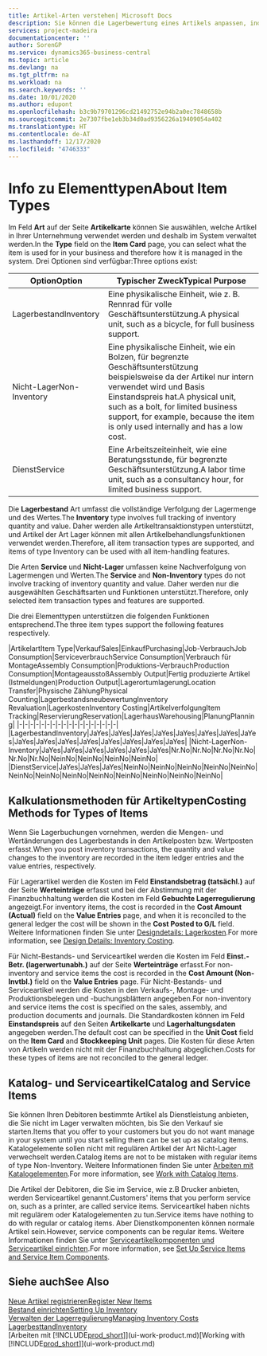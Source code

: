 ```yaml
---
title: Artikel-Arten verstehen| Microsoft Docs
description: Sie können die Lagerbewertung eines Artikels anpassen, indem Sie die FIFO. oder " Standard "oder Durchschnittskostenmethode anwenden, z. B. wenn Artikelkosten für Gründe, die keine Transaktionen betreffen, ändern.
services: project-madeira
documentationcenter: ''
author: SorenGP
ms.service: dynamics365-business-central
ms.topic: article
ms.devlang: na
ms.tgt_pltfrm: na
ms.workload: na
ms.search.keywords: ''
ms.date: 10/01/2020
ms.author: edupont
ms.openlocfilehash: b3c9b79701296cd21492752e94b2a0ec7848658b
ms.sourcegitcommit: 2e7307fbe1eb3b34d0ad9356226a19409054a402
ms.translationtype: HT
ms.contentlocale: de-AT
ms.lasthandoff: 12/17/2020
ms.locfileid: "4746333"
---
```

# <a name="about-item-types"></a><span data-ttu-id="f710b-103">Info zu Elementtypen</span><span class="sxs-lookup"><span data-stu-id="f710b-103">About Item Types</span></span>
<span data-ttu-id="f710b-104">Im Feld **Art** auf der Seite **Artikelkarte** können Sie auswählen, welche Artikel in Ihrer Unternehmung verwendet werden und deshalb im System verwaltet werden.</span><span class="sxs-lookup"><span data-stu-id="f710b-104">In the **Type** field on the **Item Card** page, you can select what the item is used for in your business and therefore how it is managed in the system.</span></span> <span data-ttu-id="f710b-105">Drei Optionen sind verfügbar:</span><span class="sxs-lookup"><span data-stu-id="f710b-105">Three options exist:</span></span>

|<span data-ttu-id="f710b-106">Option</span><span class="sxs-lookup"><span data-stu-id="f710b-106">Option</span></span>|<span data-ttu-id="f710b-107">Typischer Zweck</span><span class="sxs-lookup"><span data-stu-id="f710b-107">Typical Purpose</span></span>|
|------|-----------|
|<span data-ttu-id="f710b-108">Lagerbestand</span><span class="sxs-lookup"><span data-stu-id="f710b-108">Inventory</span></span>|<span data-ttu-id="f710b-109">Eine physikalische Einheit, wie z. B. Rennrad für volle Geschäftsunterstützung.</span><span class="sxs-lookup"><span data-stu-id="f710b-109">A physical unit, such as a bicycle, for full business support.</span></span>|
|<span data-ttu-id="f710b-110">Nicht-Lager</span><span class="sxs-lookup"><span data-stu-id="f710b-110">Non-Inventory</span></span>|<span data-ttu-id="f710b-111">Eine physikalische Einheit, wie ein Bolzen, für begrenzte Geschäftsunterstützung beispielsweise da der Artikel nur intern verwendet wird und Basis Einstandspreis hat.</span><span class="sxs-lookup"><span data-stu-id="f710b-111">A physical unit, such as a bolt, for limited business support, for example, because the item is only used internally and has a low cost.</span></span>|
|<span data-ttu-id="f710b-112">Dienst</span><span class="sxs-lookup"><span data-stu-id="f710b-112">Service</span></span>|<span data-ttu-id="f710b-113">Eine Arbeitszeiteinheit, wie eine Beratungsstunde, für begrenzte Geschäftsunterstützung.</span><span class="sxs-lookup"><span data-stu-id="f710b-113">A labor time unit, such as a consultancy hour, for limited business support.</span></span>|

<span data-ttu-id="f710b-114">Die **Lagerbestand** Art umfasst die vollständige Verfolgung der Lagermenge und des Wertes.</span><span class="sxs-lookup"><span data-stu-id="f710b-114">The **Inventory** type involves full tracking of inventory quantity and value.</span></span> <span data-ttu-id="f710b-115">Daher werden alle Artikeltransaktionstypen unterstützt, und Artikel der Art Lager können mit allen Artikelbehandlungsfunktionen verwendet werden.</span><span class="sxs-lookup"><span data-stu-id="f710b-115">Therefore, all item transaction types are supported, and items of type Inventory can be used with all item-handling features.</span></span>

<span data-ttu-id="f710b-116">Die Arten **Service** und **Nicht-Lager** umfassen keine Nachverfolgung von Lagermengen und Werten.</span><span class="sxs-lookup"><span data-stu-id="f710b-116">The **Service** and **Non-Inventory** types do not involve tracking of inventory quantity and value.</span></span> <span data-ttu-id="f710b-117">Daher werden nur die ausgewählten Geschäftsarten und Funktionen unterstützt.</span><span class="sxs-lookup"><span data-stu-id="f710b-117">Therefore, only selected item transaction types and features are supported.</span></span>

<span data-ttu-id="f710b-118">Die drei Elementtypen unterstützen die folgenden Funktionen entsprechend.</span><span class="sxs-lookup"><span data-stu-id="f710b-118">The three item types support the following features respectively.</span></span>

|<span data-ttu-id="f710b-119">Artikelart</span><span class="sxs-lookup"><span data-stu-id="f710b-119">Item Type</span></span>|<span data-ttu-id="f710b-120">Verkauf</span><span class="sxs-lookup"><span data-stu-id="f710b-120">Sales</span></span>|<span data-ttu-id="f710b-121">Einkauf</span><span class="sxs-lookup"><span data-stu-id="f710b-121">Purchasing</span></span>|<span data-ttu-id="f710b-122">Job-Verbrauch</span><span class="sxs-lookup"><span data-stu-id="f710b-122">Job Consumption</span></span>|<span data-ttu-id="f710b-123">Serviceverbrauch</span><span class="sxs-lookup"><span data-stu-id="f710b-123">Service Consumption</span></span>|<span data-ttu-id="f710b-124">Verbrauch für Montage</span><span class="sxs-lookup"><span data-stu-id="f710b-124">Assembly Consumption</span></span>|<span data-ttu-id="f710b-125">Produktions-Verbrauch</span><span class="sxs-lookup"><span data-stu-id="f710b-125">Production Consumption</span></span>|<span data-ttu-id="f710b-126">Montageausstoß</span><span class="sxs-lookup"><span data-stu-id="f710b-126">Assembly Output</span></span>|<span data-ttu-id="f710b-127">Fertig produzierte Artikel (Istmeldungen)</span><span class="sxs-lookup"><span data-stu-id="f710b-127">Production Output</span></span>|<span data-ttu-id="f710b-128">Lagerortumlagerung</span><span class="sxs-lookup"><span data-stu-id="f710b-128">Location Transfer</span></span>|<span data-ttu-id="f710b-129">Physische Zählung</span><span class="sxs-lookup"><span data-stu-id="f710b-129">Physical Counting</span></span>|<span data-ttu-id="f710b-130">Lagerbestandsneubewertung</span><span class="sxs-lookup"><span data-stu-id="f710b-130">Inventory Revaluation</span></span>|<span data-ttu-id="f710b-131">Lagerkosten</span><span class="sxs-lookup"><span data-stu-id="f710b-131">Inventory Costing</span></span>|<span data-ttu-id="f710b-132">Artikelverfolgung</span><span class="sxs-lookup"><span data-stu-id="f710b-132">Item Tracking</span></span>|<span data-ttu-id="f710b-133">Reservierung</span><span class="sxs-lookup"><span data-stu-id="f710b-133">Reservation</span></span>|<span data-ttu-id="f710b-134">Lagerhaus</span><span class="sxs-lookup"><span data-stu-id="f710b-134">Warehousing</span></span>|<span data-ttu-id="f710b-135">Planung</span><span class="sxs-lookup"><span data-stu-id="f710b-135">Planning</span></span>|
|-|-|-|-|-|-|-|-|-|-|-|-|-|-|-|-|-|-|
|<span data-ttu-id="f710b-136">Lagerbestand</span><span class="sxs-lookup"><span data-stu-id="f710b-136">Inventory</span></span>|<span data-ttu-id="f710b-137">Ja</span><span class="sxs-lookup"><span data-stu-id="f710b-137">Yes</span></span>|<span data-ttu-id="f710b-138">Ja</span><span class="sxs-lookup"><span data-stu-id="f710b-138">Yes</span></span>|<span data-ttu-id="f710b-139">Ja</span><span class="sxs-lookup"><span data-stu-id="f710b-139">Yes</span></span>|<span data-ttu-id="f710b-140">Ja</span><span class="sxs-lookup"><span data-stu-id="f710b-140">Yes</span></span>|<span data-ttu-id="f710b-141">Ja</span><span class="sxs-lookup"><span data-stu-id="f710b-141">Yes</span></span>|<span data-ttu-id="f710b-142">Ja</span><span class="sxs-lookup"><span data-stu-id="f710b-142">Yes</span></span>|<span data-ttu-id="f710b-143">Ja</span><span class="sxs-lookup"><span data-stu-id="f710b-143">Yes</span></span>|<span data-ttu-id="f710b-144">Ja</span><span class="sxs-lookup"><span data-stu-id="f710b-144">Yes</span></span>|<span data-ttu-id="f710b-145">Ja</span><span class="sxs-lookup"><span data-stu-id="f710b-145">Yes</span></span>|<span data-ttu-id="f710b-146">Ja</span><span class="sxs-lookup"><span data-stu-id="f710b-146">Yes</span></span>|<span data-ttu-id="f710b-147">Ja</span><span class="sxs-lookup"><span data-stu-id="f710b-147">Yes</span></span>|<span data-ttu-id="f710b-148">Ja</span><span class="sxs-lookup"><span data-stu-id="f710b-148">Yes</span></span>|<span data-ttu-id="f710b-149">Ja</span><span class="sxs-lookup"><span data-stu-id="f710b-149">Yes</span></span>|<span data-ttu-id="f710b-150">Ja</span><span class="sxs-lookup"><span data-stu-id="f710b-150">Yes</span></span>|<span data-ttu-id="f710b-151">Ja</span><span class="sxs-lookup"><span data-stu-id="f710b-151">Yes</span></span>|<span data-ttu-id="f710b-152">Ja</span><span class="sxs-lookup"><span data-stu-id="f710b-152">Yes</span></span>|
|<span data-ttu-id="f710b-153">Nicht-Lager</span><span class="sxs-lookup"><span data-stu-id="f710b-153">Non-Inventory</span></span>|<span data-ttu-id="f710b-154">Ja</span><span class="sxs-lookup"><span data-stu-id="f710b-154">Yes</span></span>|<span data-ttu-id="f710b-155">Ja</span><span class="sxs-lookup"><span data-stu-id="f710b-155">Yes</span></span>|<span data-ttu-id="f710b-156">Ja</span><span class="sxs-lookup"><span data-stu-id="f710b-156">Yes</span></span>|<span data-ttu-id="f710b-157">Ja</span><span class="sxs-lookup"><span data-stu-id="f710b-157">Yes</span></span>|<span data-ttu-id="f710b-158">Ja</span><span class="sxs-lookup"><span data-stu-id="f710b-158">Yes</span></span>|<span data-ttu-id="f710b-159">Ja</span><span class="sxs-lookup"><span data-stu-id="f710b-159">Yes</span></span>|<span data-ttu-id="f710b-160">Nr.</span><span class="sxs-lookup"><span data-stu-id="f710b-160">No</span></span>|<span data-ttu-id="f710b-161">Nr.</span><span class="sxs-lookup"><span data-stu-id="f710b-161">No</span></span>|<span data-ttu-id="f710b-162">Nr.</span><span class="sxs-lookup"><span data-stu-id="f710b-162">No</span></span>|<span data-ttu-id="f710b-163">Nr.</span><span class="sxs-lookup"><span data-stu-id="f710b-163">No</span></span>|<span data-ttu-id="f710b-164">Nr.</span><span class="sxs-lookup"><span data-stu-id="f710b-164">No</span></span>|<span data-ttu-id="f710b-165">Nr.</span><span class="sxs-lookup"><span data-stu-id="f710b-165">No</span></span>|<span data-ttu-id="f710b-166">Nein</span><span class="sxs-lookup"><span data-stu-id="f710b-166">No</span></span>|<span data-ttu-id="f710b-167">Nein</span><span class="sxs-lookup"><span data-stu-id="f710b-167">No</span></span>|<span data-ttu-id="f710b-168">Nein</span><span class="sxs-lookup"><span data-stu-id="f710b-168">No</span></span>|<span data-ttu-id="f710b-169">Nein</span><span class="sxs-lookup"><span data-stu-id="f710b-169">No</span></span>|
|<span data-ttu-id="f710b-170">Dienst</span><span class="sxs-lookup"><span data-stu-id="f710b-170">Service</span></span>|<span data-ttu-id="f710b-171">Ja</span><span class="sxs-lookup"><span data-stu-id="f710b-171">Yes</span></span>|<span data-ttu-id="f710b-172">Ja</span><span class="sxs-lookup"><span data-stu-id="f710b-172">Yes</span></span>|<span data-ttu-id="f710b-173">Ja</span><span class="sxs-lookup"><span data-stu-id="f710b-173">Yes</span></span>|<span data-ttu-id="f710b-174">Nein</span><span class="sxs-lookup"><span data-stu-id="f710b-174">No</span></span>|<span data-ttu-id="f710b-175">Nein</span><span class="sxs-lookup"><span data-stu-id="f710b-175">No</span></span>|<span data-ttu-id="f710b-176">Nein</span><span class="sxs-lookup"><span data-stu-id="f710b-176">No</span></span>|<span data-ttu-id="f710b-177">Nein</span><span class="sxs-lookup"><span data-stu-id="f710b-177">No</span></span>|<span data-ttu-id="f710b-178">Nein</span><span class="sxs-lookup"><span data-stu-id="f710b-178">No</span></span>|<span data-ttu-id="f710b-179">Nein</span><span class="sxs-lookup"><span data-stu-id="f710b-179">No</span></span>|<span data-ttu-id="f710b-180">Nein</span><span class="sxs-lookup"><span data-stu-id="f710b-180">No</span></span>|<span data-ttu-id="f710b-181">Nein</span><span class="sxs-lookup"><span data-stu-id="f710b-181">No</span></span>|<span data-ttu-id="f710b-182">Nein</span><span class="sxs-lookup"><span data-stu-id="f710b-182">No</span></span>|<span data-ttu-id="f710b-183">Nein</span><span class="sxs-lookup"><span data-stu-id="f710b-183">No</span></span>|<span data-ttu-id="f710b-184">Nein</span><span class="sxs-lookup"><span data-stu-id="f710b-184">No</span></span>|<span data-ttu-id="f710b-185">Nein</span><span class="sxs-lookup"><span data-stu-id="f710b-185">No</span></span>|<span data-ttu-id="f710b-186">Nein</span><span class="sxs-lookup"><span data-stu-id="f710b-186">No</span></span>|

## <a name="costing-methods-for-types-of-items"></a><span data-ttu-id="f710b-187">Kalkulationsmethoden für Artikeltypen</span><span class="sxs-lookup"><span data-stu-id="f710b-187">Costing Methods for Types of Items</span></span>
<span data-ttu-id="f710b-188">Wenn Sie Lagerbuchungen vornehmen, werden die Mengen- und Wertänderungen des Lagerbestands in den Artikelposten bzw. Wertposten erfasst.</span><span class="sxs-lookup"><span data-stu-id="f710b-188">When you post inventory transactions, the quantity and value changes to the inventory are recorded in the item ledger entries and the value entries, respectively.</span></span> 

<span data-ttu-id="f710b-189">Für Lagerartikel werden die Kosten im Feld **Einstandsbetrag (tatsächl.)** auf der Seite **Werteinträge** erfasst und bei der Abstimmung mit der Finanzbuchhaltung werden die Kosten im Feld **Gebuchte Lagerregulierung** angezeigt.</span><span class="sxs-lookup"><span data-stu-id="f710b-189">For inventory items, the cost is recorded in the **Cost Amount (Actual)** field on the **Value Entries** page, and when it is reconciled to the general ledger the cost will be shown in the **Cost Posted to G/L** field.</span></span> <span data-ttu-id="f710b-190">Weitere Informationen finden Sie unter [Designdetails: Lagerkosten](design-details-inventory-costing.md).</span><span class="sxs-lookup"><span data-stu-id="f710b-190">For more information, see [Design Details: Inventory Costing](design-details-inventory-costing.md).</span></span>

<span data-ttu-id="f710b-191">Für Nicht-Bestands- und Serviceartikel werden die Kosten im Feld **Einst.-Betr. (lagerwertunabh.)** auf der Seite **Werteinträge** erfasst.</span><span class="sxs-lookup"><span data-stu-id="f710b-191">For non-inventory and service items the cost is recorded in the **Cost Amount (Non-Invtbl.)** field on the **Value Entries** page.</span></span> <span data-ttu-id="f710b-192">Für Nicht-Bestands- und Serviceartikel werden die Kosten in den Verkaufs-, Montage- und Produktionsbelegen und -buchungsblättern angegeben.</span><span class="sxs-lookup"><span data-stu-id="f710b-192">For non-inventory and service items the cost is specified on the sales, assembly, and production documents and journals.</span></span> <span data-ttu-id="f710b-193">Die Standardkosten können im Feld **Einstandspreis** auf den Seiten **Artikelkarte** und **Lagerhaltungsdaten** angegeben werden.</span><span class="sxs-lookup"><span data-stu-id="f710b-193">The default cost can be specified in the **Unit Cost** field on the **Item Card** and **Stockkeeping Unit** pages.</span></span> <span data-ttu-id="f710b-194">Die Kosten für diese Arten von Artikeln werden nicht mit der Finanzbuchhaltung abgeglichen.</span><span class="sxs-lookup"><span data-stu-id="f710b-194">Costs for these types of items are not reconciled to the general ledger.</span></span> 

## <a name="catalog-and-service-items"></a><span data-ttu-id="f710b-195">Katalog- und Serviceartikel</span><span class="sxs-lookup"><span data-stu-id="f710b-195">Catalog and Service Items</span></span>
<span data-ttu-id="f710b-196">Sie können Ihren Debitoren bestimmte Artikel als Dienstleistung anbieten, die Sie nicht im Lager verwalten möchten, bis Sie den Verkauf sie starten.</span><span class="sxs-lookup"><span data-stu-id="f710b-196">Items that you offer to your customers but you do not want manage in your system until you start selling them can be set up as catalog items.</span></span> <span data-ttu-id="f710b-197">Katalogelemente sollen nicht mit regulären Artikel der Art Nicht-Lager verwechselt werden.</span><span class="sxs-lookup"><span data-stu-id="f710b-197">Catalog items are not to be mistaken with regular items of type Non-Inventory.</span></span> <span data-ttu-id="f710b-198">Weitere Informationen finden Sie unter [Arbeiten mit Katalogelementen](inventory-how-work-nonstock-items.md).</span><span class="sxs-lookup"><span data-stu-id="f710b-198">For more information, see [Work with Catalog Items](inventory-how-work-nonstock-items.md).</span></span>

<span data-ttu-id="f710b-199">Die Artikel der Debitoren, die Sie im Service, wie z.B Drucker anbieten, werden Serviceartikel genannt.</span><span class="sxs-lookup"><span data-stu-id="f710b-199">Customers' items that you perform service on, such as a printer, are called service items.</span></span> <span data-ttu-id="f710b-200">Serviceartikel haben nichts mit regulärem oder Katalogelementen zu tun.</span><span class="sxs-lookup"><span data-stu-id="f710b-200">Service items have nothing to do with regular or catalog items.</span></span> <span data-ttu-id="f710b-201">Aber Dienstkomponenten können normale Artikel sein.</span><span class="sxs-lookup"><span data-stu-id="f710b-201">However, service components can be regular items.</span></span> <span data-ttu-id="f710b-202">Weitere Informationen finden Sie unter [Serviceartikelkomponenten und Serviceartikel einrichten](service-how-setup-service-items.md).</span><span class="sxs-lookup"><span data-stu-id="f710b-202">For more information, see [Set Up Service Items and Service Item Components](service-how-setup-service-items.md).</span></span>

## <a name="see-also"></a><span data-ttu-id="f710b-203">Siehe auch</span><span class="sxs-lookup"><span data-stu-id="f710b-203">See Also</span></span>
[<span data-ttu-id="f710b-204">Neue Artikel registrieren</span><span class="sxs-lookup"><span data-stu-id="f710b-204">Register New Items</span></span>](inventory-how-register-new-items.md)  
[<span data-ttu-id="f710b-205">Bestand einrichten</span><span class="sxs-lookup"><span data-stu-id="f710b-205">Setting Up Inventory</span></span>](inventory-setup-inventory.md)  
[<span data-ttu-id="f710b-206">Verwalten der Lagerregulierung</span><span class="sxs-lookup"><span data-stu-id="f710b-206">Managing Inventory Costs</span></span>](finance-manage-inventory-costs.md)  
[<span data-ttu-id="f710b-207">Lagerbesttand</span><span class="sxs-lookup"><span data-stu-id="f710b-207">Inventory</span></span>](inventory-manage-inventory.md)  
<span data-ttu-id="f710b-208">[Arbeiten mit [!INCLUDE[prod_short](includes/prod_short.md)]](ui-work-product.md)</span><span class="sxs-lookup"><span data-stu-id="f710b-208">[Working with [!INCLUDE[prod_short](includes/prod_short.md)]](ui-work-product.md)</span></span>
